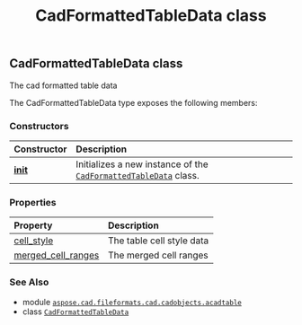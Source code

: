 ﻿---
title: CadFormattedTableData class
second_title: Aspose.CAD for Python via .NET API References
description: 
type: docs
weight: 10
url: /python-net/aspose.cad.fileformats.cad.cadobjects.acadtable/cadformattedtabledata/
is_root: false
---

## CadFormattedTableData class

The cad formatted table data



The CadFormattedTableData type exposes the following members:

### Constructors
| Constructor | Description |
| :- | :- |
| [__init__](/cad/python-net/aspose.cad.fileformats.cad.cadobjects.acadtable/cadformattedtabledata/__init__/#) | Initializes a new instance of the [`CadFormattedTableData`](/cad/python-net/aspose.cad.fileformats.cad.cadobjects.acadtable/cadformattedtabledata) class. |


### Properties
| Property | Description |
| :- | :- |
| [cell_style](/cad/python-net/aspose.cad.fileformats.cad.cadobjects.acadtable/cadformattedtabledata/cell_style) | The table cell style data |
| [merged_cell_ranges](/cad/python-net/aspose.cad.fileformats.cad.cadobjects.acadtable/cadformattedtabledata/merged_cell_ranges) | The merged cell ranges |



### See Also
* module [`aspose.cad.fileformats.cad.cadobjects.acadtable`](..)
* class [`CadFormattedTableData`](/cad/python-net/aspose.cad.fileformats.cad.cadobjects.acadtable/cadformattedtabledata)
